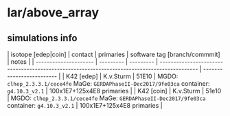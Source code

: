 # lar/above_array

## simulations info

| isotope \[edep|coin\] | contact   | primaries | software tag \[branch/commmit\]                                                              | notes                     |
| --------------------- | --------- | --------- | -------------------------------------------------------------------------------------------- | ------------------------- |
| K42 \[edep\]          | K.v.Sturm | 51E10     | MGDO: `clhep_2.3.3.1/cece4fe` MaGe: `GERDAPhaseII-Dec2017/9fe03ca` container: `g4.10.3_v2.1` | 100x1E7+125x4E8 primaries |
| K42 \[coin\]          | K.v.Sturm | 51e10     | MGDO: `clhep_2.3.3.1/cece4fe` MaGe: `GERDAPhaseII-Dec2017/9fe03ca` container: `g4.10.3_v2.1` | 100x1E7+125x4E8 primaries |
